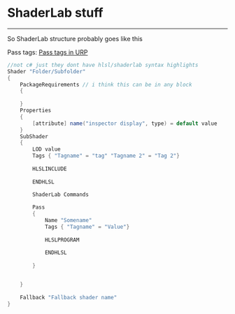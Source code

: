 # ShaderLab stuff
---
So ShaderLab structure probably goes like this

Pass tags: [Pass tags in URP](https://docs.unity3d.com/Packages/com.unity.render-pipelines.universal@11.0/manual/urp-shaders/urp-shaderlab-pass-tags.html#urp-pass-tags-lightmode)


```c#
//not c# just they dont have hlsl/shaderlab syntax highlights
Shader "Folder/Subfolder"
{
	PackageRequirements // i think this can be in any block
	{
	
	}
	Properties
	{
		[attribute] name("inspector display", type) = default value
	}
	SubShader
	{
		LOD value
		Tags { "Tagname" = "tag" "Tagname 2" = "Tag 2"}
		
		HLSLINCLUDE
		
		ENDHLSL
		
		ShaderLab Commands

		Pass
		{
			Name "Somename"
			Tags { "Tagname" = "Value"}
			
			HLSLPROGRAM
			
			ENDHLSL
		
		}


	}
	
	Fallback "Fallback shader name"
}

```